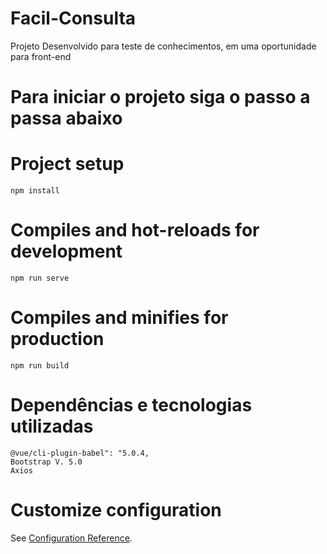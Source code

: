# Facil-Consulta
Projeto Desenvolvido para teste de conhecimentos, em uma oportunidade para front-end

# Para iniciar o projeto siga o passo a passa abaixo

# Project setup
```
npm install
```

# Compiles and hot-reloads for development
```
npm run serve
```

# Compiles and minifies for production
```
npm run build
```
# Dependências e tecnologias utilizadas
```
@vue/cli-plugin-babel": "5.0.4,
Bootstrap V. 5.0
Axios
```
# Customize configuration
See [Configuration Reference](https://cli.vuejs.org/config/).
